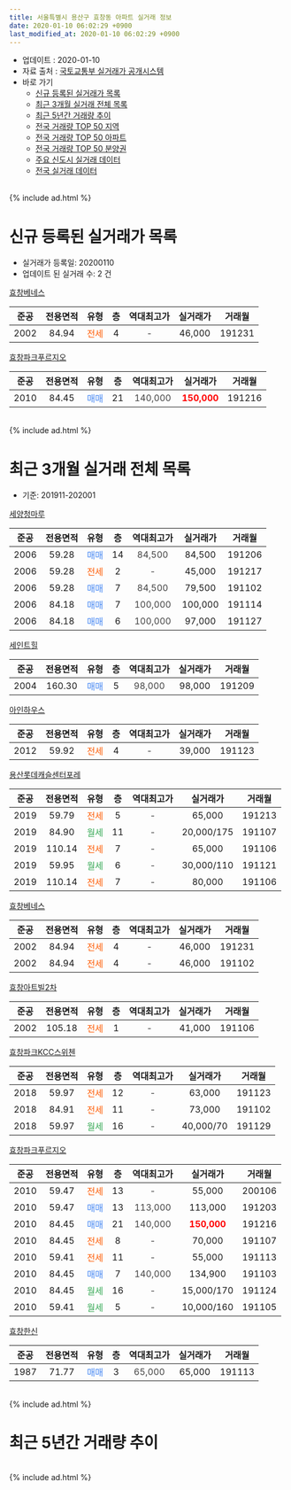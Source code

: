 ```yaml
---
title: 서울특별시 용산구 효창동 아파트 실거래 정보
date: 2020-01-10 06:02:29 +0900
last_modified_at: 2020-01-10 06:02:29 +0900
---
```


* 업데이트 : 2020-01-10
* 자료 출처 : [국토교통부 실거래가 공개시스템](http://rt.molit.go.kr)
* 바로 가기
    * [신규 등록된 실거래가 목록](#신규-등록된-실거래가-목록)
    * [최근 3개월 실거래 전체 목록](#최근-3개월-실거래-전체-목록)
    * [최근 5년간 거래량 추이](#최근-5년간-거래량-추이)
    * [전국 거래량 TOP 50 지역](https://inasie.github.io/apt-trade-info/최근-3개월-전국에서-가장-거래가-많이-발생한-지역)
    * [전국 거래량 TOP 50 아파트](https://inasie.github.io/apt-trade-info/최근-3개월-전국에서-가장-거래가-많이-발생한-아파트)
    * [전국 거래량 TOP 50 분양권](https://inasie.github.io/apt-trade-info/최근-3개월-전국에서-가장-거래가-많이-발생한-분양권)
    * [주요 신도시 실거래 데이터](https://inasie.github.io/apt-trade-info/주요-신도시)
    * [전국 실거래 데이터](https://inasie.github.io/apt-trade-info/전국)
<br>
{% include ad.html %}
<br>

# 신규 등록된 실거래가 목록
* 실거래가 등록일: 20200110
* 업데이트 된 실거래 수: 2 건


[효창베네스](https://search.naver.com/search.naver?query=%EC%84%9C%EC%9A%B8%ED%8A%B9%EB%B3%84%EC%8B%9C+%EC%9A%A9%EC%82%B0%EA%B5%AC+%ED%9A%A8%EC%B0%BD%EB%8F%99+%ED%9A%A8%EC%B0%BD%EB%B2%A0%EB%84%A4%EC%8A%A4)

|준공|전용면적|유형|층|역대최고가|실거래가|거래월|
|:---:|:---:|:---:|:---:|:---:|:---:|:---:|
|2002|84.94|<span style="color:#ff5a00">전세</span>|4|<span style="color:#444444">-</span>|46,000|191231|

[효창파크푸르지오](https://search.naver.com/search.naver?query=%EC%84%9C%EC%9A%B8%ED%8A%B9%EB%B3%84%EC%8B%9C+%EC%9A%A9%EC%82%B0%EA%B5%AC+%ED%9A%A8%EC%B0%BD%EB%8F%99+%ED%9A%A8%EC%B0%BD%ED%8C%8C%ED%81%AC%ED%91%B8%EB%A5%B4%EC%A7%80%EC%98%A4)

|준공|전용면적|유형|층|역대최고가|실거래가|거래월|
|:---:|:---:|:---:|:---:|:---:|:---:|:---:|
|2010|84.45|<span style="color:#4285f3">매매</span>|21|<span style="color:#444444">140,000</span>|<b><span style="color:#ff0000">150,000</span></b>|191216|


<br>
{% include ad.html %}
<br>

# 최근 3개월 실거래 전체 목록
* 기준: 201911-202001


[세양청마루](https://search.naver.com/search.naver?query=%EC%84%9C%EC%9A%B8%ED%8A%B9%EB%B3%84%EC%8B%9C+%EC%9A%A9%EC%82%B0%EA%B5%AC+%ED%9A%A8%EC%B0%BD%EB%8F%99+%EC%84%B8%EC%96%91%EC%B2%AD%EB%A7%88%EB%A3%A8)

|준공|전용면적|유형|층|역대최고가|실거래가|거래월|
|:---:|:---:|:---:|:---:|:---:|:---:|:---:|
|2006|59.28|<span style="color:#4285f3">매매</span>|14|<span style="color:#444444">84,500</span>|84,500|191206|
|2006|59.28|<span style="color:#ff5a00">전세</span>|2|<span style="color:#444444">-</span>|45,000|191217|
|2006|59.28|<span style="color:#4285f3">매매</span>|7|<span style="color:#444444">84,500</span>|79,500|191102|
|2006|84.18|<span style="color:#4285f3">매매</span>|7|<span style="color:#444444">100,000</span>|100,000|191114|
|2006|84.18|<span style="color:#4285f3">매매</span>|6|<span style="color:#444444">100,000</span>|97,000|191127|

[세인트힐](https://search.naver.com/search.naver?query=%EC%84%9C%EC%9A%B8%ED%8A%B9%EB%B3%84%EC%8B%9C+%EC%9A%A9%EC%82%B0%EA%B5%AC+%ED%9A%A8%EC%B0%BD%EB%8F%99+%EC%84%B8%EC%9D%B8%ED%8A%B8%ED%9E%90)

|준공|전용면적|유형|층|역대최고가|실거래가|거래월|
|:---:|:---:|:---:|:---:|:---:|:---:|:---:|
|2004|160.30|<span style="color:#4285f3">매매</span>|5|<span style="color:#444444">98,000</span>|98,000|191209|

[아인하우스](https://search.naver.com/search.naver?query=%EC%84%9C%EC%9A%B8%ED%8A%B9%EB%B3%84%EC%8B%9C+%EC%9A%A9%EC%82%B0%EA%B5%AC+%ED%9A%A8%EC%B0%BD%EB%8F%99+%EC%95%84%EC%9D%B8%ED%95%98%EC%9A%B0%EC%8A%A4)

|준공|전용면적|유형|층|역대최고가|실거래가|거래월|
|:---:|:---:|:---:|:---:|:---:|:---:|:---:|
|2012|59.92|<span style="color:#ff5a00">전세</span>|4|<span style="color:#444444">-</span>|39,000|191123|

[용산롯데캐슬센터포레](https://search.naver.com/search.naver?query=%EC%84%9C%EC%9A%B8%ED%8A%B9%EB%B3%84%EC%8B%9C+%EC%9A%A9%EC%82%B0%EA%B5%AC+%ED%9A%A8%EC%B0%BD%EB%8F%99+%EC%9A%A9%EC%82%B0%EB%A1%AF%EB%8D%B0%EC%BA%90%EC%8A%AC%EC%84%BC%ED%84%B0%ED%8F%AC%EB%A0%88)

|준공|전용면적|유형|층|역대최고가|실거래가|거래월|
|:---:|:---:|:---:|:---:|:---:|:---:|:---:|
|2019|59.79|<span style="color:#ff5a00">전세</span>|5|<span style="color:#444444">-</span>|65,000|191213|
|2019|84.90|<span style="color:#34a853">월세</span>|11|<span style="color:#444444">-</span>|20,000/175|191107|
|2019|110.14|<span style="color:#ff5a00">전세</span>|7|<span style="color:#444444">-</span>|65,000|191106|
|2019|59.95|<span style="color:#34a853">월세</span>|6|<span style="color:#444444">-</span>|30,000/110|191121|
|2019|110.14|<span style="color:#ff5a00">전세</span>|7|<span style="color:#444444">-</span>|80,000|191106|

[효창베네스](https://search.naver.com/search.naver?query=%EC%84%9C%EC%9A%B8%ED%8A%B9%EB%B3%84%EC%8B%9C+%EC%9A%A9%EC%82%B0%EA%B5%AC+%ED%9A%A8%EC%B0%BD%EB%8F%99+%ED%9A%A8%EC%B0%BD%EB%B2%A0%EB%84%A4%EC%8A%A4)

|준공|전용면적|유형|층|역대최고가|실거래가|거래월|
|:---:|:---:|:---:|:---:|:---:|:---:|:---:|
|2002|84.94|<span style="color:#ff5a00">전세</span>|4|<span style="color:#444444">-</span>|46,000|191231|
|2002|84.94|<span style="color:#ff5a00">전세</span>|4|<span style="color:#444444">-</span>|46,000|191102|

[효창아트빌2차](https://search.naver.com/search.naver?query=%EC%84%9C%EC%9A%B8%ED%8A%B9%EB%B3%84%EC%8B%9C+%EC%9A%A9%EC%82%B0%EA%B5%AC+%ED%9A%A8%EC%B0%BD%EB%8F%99+%ED%9A%A8%EC%B0%BD%EC%95%84%ED%8A%B8%EB%B9%8C2%EC%B0%A8)

|준공|전용면적|유형|층|역대최고가|실거래가|거래월|
|:---:|:---:|:---:|:---:|:---:|:---:|:---:|
|2002|105.18|<span style="color:#ff5a00">전세</span>|1|<span style="color:#444444">-</span>|41,000|191106|

[효창파크KCC스위첸](https://search.naver.com/search.naver?query=%EC%84%9C%EC%9A%B8%ED%8A%B9%EB%B3%84%EC%8B%9C+%EC%9A%A9%EC%82%B0%EA%B5%AC+%ED%9A%A8%EC%B0%BD%EB%8F%99+%ED%9A%A8%EC%B0%BD%ED%8C%8C%ED%81%ACKCC%EC%8A%A4%EC%9C%84%EC%B2%B8)

|준공|전용면적|유형|층|역대최고가|실거래가|거래월|
|:---:|:---:|:---:|:---:|:---:|:---:|:---:|
|2018|59.97|<span style="color:#ff5a00">전세</span>|12|<span style="color:#444444">-</span>|63,000|191123|
|2018|84.91|<span style="color:#ff5a00">전세</span>|11|<span style="color:#444444">-</span>|73,000|191102|
|2018|59.97|<span style="color:#34a853">월세</span>|16|<span style="color:#444444">-</span>|40,000/70|191129|

[효창파크푸르지오](https://search.naver.com/search.naver?query=%EC%84%9C%EC%9A%B8%ED%8A%B9%EB%B3%84%EC%8B%9C+%EC%9A%A9%EC%82%B0%EA%B5%AC+%ED%9A%A8%EC%B0%BD%EB%8F%99+%ED%9A%A8%EC%B0%BD%ED%8C%8C%ED%81%AC%ED%91%B8%EB%A5%B4%EC%A7%80%EC%98%A4)

|준공|전용면적|유형|층|역대최고가|실거래가|거래월|
|:---:|:---:|:---:|:---:|:---:|:---:|:---:|
|2010|59.47|<span style="color:#ff5a00">전세</span>|13|<span style="color:#444444">-</span>|55,000|200106|
|2010|59.47|<span style="color:#4285f3">매매</span>|13|<span style="color:#444444">113,000</span>|113,000|191203|
|2010|84.45|<span style="color:#4285f3">매매</span>|21|<span style="color:#444444">140,000</span>|<b><span style="color:#ff0000">150,000</span></b>|191216|
|2010|84.45|<span style="color:#ff5a00">전세</span>|8|<span style="color:#444444">-</span>|70,000|191107|
|2010|59.41|<span style="color:#ff5a00">전세</span>|11|<span style="color:#444444">-</span>|55,000|191113|
|2010|84.45|<span style="color:#4285f3">매매</span>|7|<span style="color:#444444">140,000</span>|134,900|191103|
|2010|84.45|<span style="color:#34a853">월세</span>|16|<span style="color:#444444">-</span>|15,000/170|191124|
|2010|59.41|<span style="color:#34a853">월세</span>|5|<span style="color:#444444">-</span>|10,000/160|191105|

[효창한신](https://search.naver.com/search.naver?query=%EC%84%9C%EC%9A%B8%ED%8A%B9%EB%B3%84%EC%8B%9C+%EC%9A%A9%EC%82%B0%EA%B5%AC+%ED%9A%A8%EC%B0%BD%EB%8F%99+%ED%9A%A8%EC%B0%BD%ED%95%9C%EC%8B%A0)

|준공|전용면적|유형|층|역대최고가|실거래가|거래월|
|:---:|:---:|:---:|:---:|:---:|:---:|:---:|
|1987|71.77|<span style="color:#4285f3">매매</span>|3|<span style="color:#444444">65,000</span>|65,000|191113|


<br>
{% include ad.html %}
<br>

# 최근 5년간 거래량 추이


<div style="width:100%;">
    <canvas id="deal_progress" height="200"></canvas>
</div>

<script>
new Chart(document.getElementById("deal_progress"), {
    type: 'line',
    data: {
        labels: ['201501','201502','201503','201504','201505','201506','201507','201508','201509','201510','201511','201512','201601','201602','201603','201604','201605','201606','201607','201608','201609','201610','201611','201612','201701','201702','201703','201704','201705','201706','201707','201708','201709','201710','201711','201712','201801','201802','201803','201804','201805','201806','201807','201808','201809','201810','201811','201812','201901','201902','201903','201904','201905','201906','201907','201908','201909','201910','201911','201912','202001'],
        datasets: [{
            label: '매매',
            pointRadius: 1,
            data: [7, 7, 13, 5, 9, 6, 8, 8, 5, 6, 3, 7, 8, 4, 6, 7, 12, 9, 9, 6, 10, 5, 6, 2, 5, 5, 10, 9, 9, 8, 5, 3, 5, 2, 4, 5, 11, 5, 5, 7, 16, 9, 11, 6, 5, 4, 0, 1, 0, 1, 3, 4, 2, 6, 5, 6, 1, 12, 5, 4, 0],
            borderColor: "rgba(255, 201, 14, 1)",
            backgroundColor: "rgba(255, 201, 14, 0.5)",
            fill: false,
            lineTension: 0
        },{
            label: '전월세',
            pointRadius: 1,
            data: [7, 14, 12, 14, 8, 4, 6, 6, 4, 2, 3, 4, 5, 1, 4, 3, 7, 8, 11, 11, 5, 5, 8, 6, 4, 9, 7, 9, 8, 10, 11, 8, 7, 8, 4, 9, 5, 4, 8, 5, 6, 8, 6, 12, 10, 21, 26, 14, 14, 8, 11, 35, 52, 22, 15, 48, 9, 9, 14, 3, 1],
            borderColor: "rgba(0, 141, 185, 1)",
            backgroundColor: "rgba(0, 141, 185, 0.5)",
            fill: false,
            lineTension: 0
        }
        ]
    },
    options: {
        responsive: true,
        title: {
            display: false
        },
        tooltips: {
            mode: 'index',
            intersect: false
        },
        hover: {
            mode: 'nearest',
            intersect: true
        },
        scales: {
            xAxes: [{
                display: true,
                scaleLabel: {
                    display: true,
                    labelString: '년/월'
                }
            }],
            yAxes: [{
                display: true,
                ticks: {
                    suggestedMin: 0,
                },
                scaleLabel: {
                    display: true,
                    labelString: '실거래 수'
                }
            }]
        }
    }
});

</script>


<br>
{% include ad.html %}
<br>

